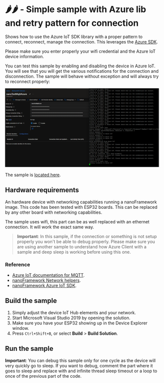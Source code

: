 # 🌶️🌶️ - Simple sample **with** Azure lib and retry pattern for connection

Shows how to use the Azure IoT SDK library with a proper pattern to connect, reconnect, manage the connection. This leverages the [Azure SDK](https://github.com/nanoframework/nanoFramework.Azure.Devices).

Please make sure you enter properly your wifi credential and the Azure IoT device information.

You can test this sample by enabling and disabling the device in Azure IoT. You will see that you will get the various notifications for the connection and disconnection. The sample will behave without exception and will always try to reconnect properly:

![telemetry example](./output.png)

The sample is [located here](./).

## Hardware requirements

An hardware device with networking capabilities running a nanoFramework image.
This code has been tested with ESP32 boards. This can be replaced by any other board with networking capabilities.

The sample uses wifi, this part can be as well replaced with an ethernet connection. It will work the exact same way.

> **Important**: In this sample, if the connection or something is not setup properly you won't be able to debug properly. Please make sure you are using another sample to understand how Azure Client with a sample and deep sleep is working before using this one.

### Reference

- [Azure IoT documentation for MQTT](https://docs.microsoft.com/en-us/azure/iot-hub/iot-hub-mqtt-support).
- [nanoFramework Network helpers](https://github.com/nanoframework/System.Device.Wifi).
- [nanoFramework Azure IoT SDK](https://github.com/nanoframework/nanoFramework.Azure.Devices).

## Build the sample

1. Simply adjust the device IoT Hub elements and your network.
2. Start Microsoft Visual Studio 2019 by opening the solution.
3. Make sure you have your ESP32 showing up in the Device Explorer window.
4. Press `Ctrl+Shift+B`, or select **Build** \> **Build Solution**.

## Run the sample

**Important**: You can debug this sample only for one cycle as the device will very quickly go to sleep. If you want to debug, comment the part where it goes to sleep and replace with and infinite thread sleep timeout or a loop to once of the previous part of the code.
